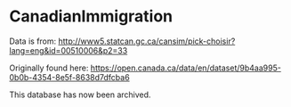 # CanadianImmigration

Data is from:
http://www5.statcan.gc.ca/cansim/pick-choisir?lang=eng&id=00510006&p2=33

Originally found here:
https://open.canada.ca/data/en/dataset/9b4aa995-0b0b-4354-8e5f-8638d7dfcba6

This database has now been archived. 
